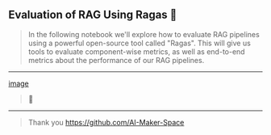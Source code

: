 ## Evaluation of RAG Using Ragas 📖
> In the following notebook we'll explore how to evaluate RAG pipelines using a powerful open-source tool called "Ragas".
> This will give us tools to evaluate component-wise metrics, as well as end-to-end metrics about the performance of our RAG pipelines.
-----
[image]("https://github.com/katgaw/llm_week4_day2/blob/main/screenshot.jpg")
> 💯
----- 
> Thank you https://github.com/AI-Maker-Space
